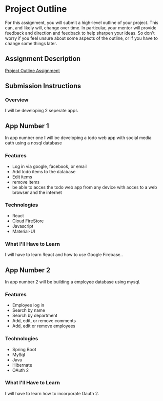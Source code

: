 # Project Outline
For this assignment, you will submit a high-level outline of your project. This can, and likely will, change over time. In particular, your mentor will provide feedback and direction and feedback to help sharpen your ideas. So don't worry if you feel unsure about some aspects of the outline, or if you have to change some things later.

## Assignment Description
[Project Outline Assignment](https://education.launchcode.org/liftoff/assignments/project-outline/)

## Submission Instructions

### Overview
I will be developing 2 seperate apps

## App Number 1

In app number one I will be developing a todo web app with 
social media oath using a nosql database

### Features

- Log in via google, facebook, or email
- Add todo items to the database
- Edit items
- remove items
- be able to acces the todo web app from any device with acces to a web browser and the internet

### Technologies
- React
- Cloud FireStore
- Javascript
- Material-UI

### What I'll Have to Learn

I will have to learn React and how to use Google Firebase..


## App Number 2

In app number 2 will be building a employee database using mysql.



### Features

- Employee log in
- Search by name
- Search by department
- Add, edit, or remove comments
- Add, edit or remove employees

### Technologies
- Spring Boot
- MySql
- Java
- Hibernate
- OAuth 2

### What I'll Have to Learn

I will have to learn how to incorporate Oauth 2.
